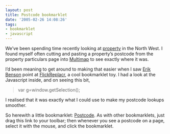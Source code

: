 ```yaml
---
layout: post
title: Postcode bookmarklet
date: '2005-02-26 14:08:26'
tags:
- bookmarklet
- javascript
---
```



We’ve been spending time recently looking at [property](http://del.icio.us/qmacro/property) in the North West. I found myself often cutting and pasting a property’s postcode from the property particulars page into [Multimap](http://www.multimap.com/) to see exactly where it was.

I’d been meaning to get around to making that easier when I saw [Erik Benson](http://erikbenson.com/) point at [FlickReplacr](http://www.kokogiak.com/gedankengang/2005/02/flickr-toy.html), a cool bookmarklet toy. I had a look at the Javascript inside, and on seeing this bit,

> var g=window.getSelection();

I realised that it was exactly what I could use to make my postcode lookups smoother.

So herewith a little bookmarklet: [Postcode](javascript:location.href='http://uk.multimap.com/map/browse.cgi?pc='+encodeURIComponent(window.getSelection())). As with other bookmarklets, just drag this link to your toolbar; then whenever you see a postcode on a page, select it with the mouse, and click the bookmarklet.



